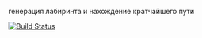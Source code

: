 генерация лабиринта и нахождение кратчайшего пути

[![Build Status](https://travis-ci.org/wherevlad/CourseProjectTRPO.svg?branch=master)](https://travis-ci.org/wherevlad/CourseProjectTRPO)
